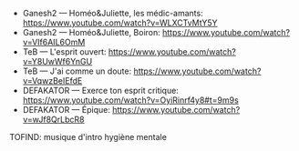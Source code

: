 


- Ganesh2 — Homéo&Juliette, les médic-amants: https://www.youtube.com/watch?v=WLXCTvMtY5Y
- Ganesh2 — Homéo&Juliette, Boiron: https://www.youtube.com/watch?v=VIf6AIL6OmM
- TeB — L'esprit ouvert: https://www.youtube.com/watch?v=Y8UwWf6YnGU
- TeB — J'ai comme un doute: https://www.youtube.com/watch?v=VqwzBeIEfdE
- DEFAKATOR — Exerce ton esprit critique: https://www.youtube.com/watch?v=OyiRinrf4y8#t=9m9s
- DEFAKATOR — Épique: https://www.youtube.com/watch?v=wJf8QrLbcR8


TOFIND: musique d'intro hygiène mentale
